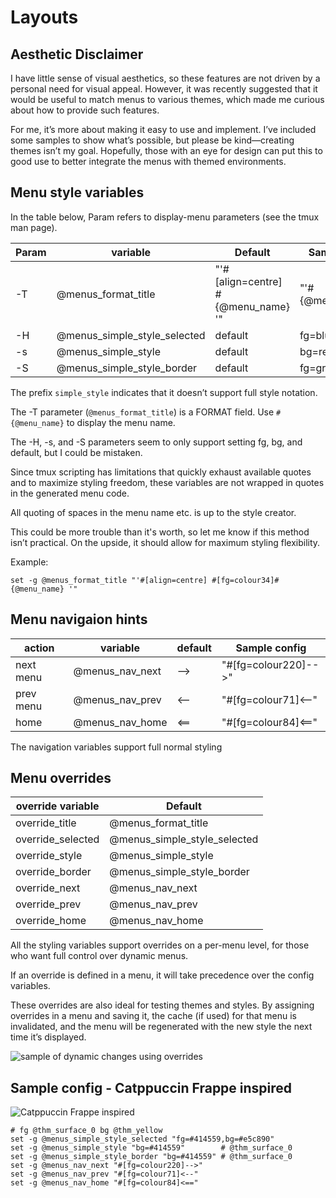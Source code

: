 # Layouts

## Aesthetic Disclaimer

I have little sense of visual aesthetics, so these features are not driven by a personal
need for visual appeal. However, it was recently suggested that it would be useful
to match menus to various themes, which made me curious about how to provide such
features.

For me, it’s more about making it easy to use and implement. I’ve included some
samples to show what’s possible, but please be kind—creating themes isn’t my goal.
Hopefully, those with an eye for design can put this to good use to better integrate
the menus with themed environments.

## Menu style variables

In the table below, Param refers to display-menu parameters (see the tmux man page).

| Param | variable                     | Default                            | Sample config     |
| ----- | ---------------------------- | ---------------------------------- | ----------------- |
| -T    | @menus_format_title          | "'#[align=centre] #{@menu_name} '" | "'#{@menu_name}'" |
| -H    | @menus_simple_style_selected | default                            | fg=blue,bg=yellow |
| -s    | @menus_simple_style          | default                            | bg=red            |
| -S    | @menus_simple_style_border   | default                            | fg=green          |

The prefix `simple_style` indicates that it doesn’t support full style notation.

The -T parameter (`@menus_format_title`) is a FORMAT field. Use `#{@menu_name}`
to display the menu name.

The -H, -s, and -S parameters seem to only support setting fg, bg, and default,
but I could be mistaken.

Since tmux scripting has limitations that quickly exhaust available quotes and to
maximize styling freedom, these variables are not wrapped in quotes in the
generated menu code.

All quoting of spaces in the menu name etc. is up to the style creator.

This could be more trouble than it's worth, so let me know if this method isn’t practical.
On the upside, it should allow for maximum styling flexibility.

Example:

```tmux
set -g @menus_format_title "'#[align=centre] #[fg=colour34]#{@menu_name} '"
```

## Menu navigaion hints

| action    | variable        | default | Sample config        |
| --------- | --------------- | ------- | -------------------- |
| next menu | @menus_nav_next | -->     | "#[fg=colour220]-->" |
| prev menu | @menus_nav_prev | <--     | "#[fg=colour71]<--"  |
| home      | @menus_nav_home | <==     | "#[fg=colour84]<=="  |

The navigation variables support full normal styling

## Menu overrides

| override variable | Default                      |
| ----------------- | ---------------------------- |
| override_title    | @menus_format_title          |
| override_selected | @menus_simple_style_selected |
| override_style    | @menus_simple_style          |
| override_border   | @menus_simple_style_border   |
| override_next     | @menus_nav_next              |
| override_prev     | @menus_nav_prev              |
| override_home     | @menus_nav_home              |

All the styling variables support overrides on a per-menu level, for those who want full
control over dynamic menus.

If an override is defined in a menu, it will take precedence over the config variables.

These overrides are also ideal for testing themes and styles. By assigning overrides
in a menu and saving it, the cache (if used) for that menu is invalidated,
and the menu will be regenerated with the new style the next time it’s displayed.

![sample of dynamic changes using overrides](https://github.com/user-attachments/assets/e4f1c2b6-fb99-40d8-b8df-9174e9d5d3e3)

## Sample config - Catppuccin Frappe inspired

![Catppuccin Frappe inspired](https://github.com/user-attachments/assets/82bd152a-e577-4e1b-abc0-f959c30a87c3)

```tmux
# fg @thm_surface_0 bg @thm_yellow
set -g @menus_simple_style_selected "fg=#414559,bg=#e5c890"
set -g @menus_simple_style "bg=#414559"        # @thm_surface_0
set -g @menus_simple_style_border "bg=#414559" # @thm_surface_0
set -g @menus_nav_next "#[fg=colour220]-->"
set -g @menus_nav_prev "#[fg=colour71]<--"
set -g @menus_nav_home "#[fg=colour84]<=="
```
